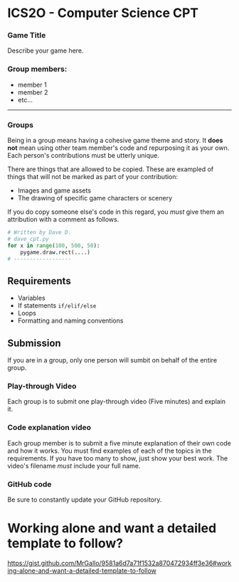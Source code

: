 # ICS2O - Computer Science CPT

### Game Title
Describe your game here.

### Group members:
- member 1
- member 2
- etc...


---

### Groups

Being in a group means having a cohesive game theme and story. It **does not** mean using other team member's code and repurposing it as your own. Each person's contributions must be utterly unique.

There are things that are allowed to be copied. These are exampled of things that will not be marked as part of your contribution:
- Images and game assets
- The drawing of specific game characters or scenery

If you do copy someone else's code in this regard, you *must* give them an attribution with a comment as follows.

```python
# Written by Dave D.
# dave_cpt.py
for x in range(100, 500, 50):
    pygame.draw.rect(....)
# ------------------
```

## Requirements
- Variables
- If statements `if/elif/else`
- Loops
- Formatting and naming conventions

## Submission
If you are in a group, only one person will sumbit on behalf of the entire group.

### Play-through Video
Each group is to submit one play-through video (Five minutes) and explain it.

### Code explanation video
Each group member is to submit a five minute explanation of their own code and how it works. You must find examples of each of the topics in the requirements. If you have too many to show, just show your best work. The video's filename *must* include your full name.

### GitHub code
Be sure to constantly update your GitHub repository.

# Working alone and want a detailed template to follow?
https://gist.github.com/MrGallo/9581a6d7a71f1532a870472934ff3e36#working-alone-and-want-a-detailed-template-to-follow
